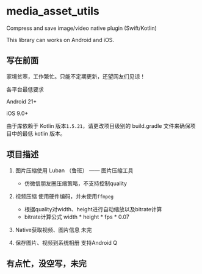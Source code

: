 # media_asset_utils

Compress and save image/video native plugin (Swift/Kotlin)

This library can works on Android and iOS.

## 写在前面
家境贫寒，工作繁忙。只能不定期更新，还望网友们见谅！

各平台最低要求

Android 21+

iOS 9.0+

由于库依赖于 Kotlin 版本`1.5.21`，请更改项目级别的 build.gradle 文件来确保项目中的最低 kotlin 版本。

## 项目描述
1. 图片压缩使用 Luban （鲁班） —— 图片压缩工具
    - 仿微信朋友圈压缩策略，不支持控制quality
    
2. 视频压缩 使用硬件编码，并未使用`ffmpeg`
    - 根据quality对width、height进行自动缩放以及bitrate计算
    - bitrate计算公式 width * height * fps * 0.07

3. Native获取视频、图片信息 未完

4. 保存图片、视频到系统相册 支持Android Q

## 有点忙，没空写，未完

